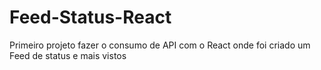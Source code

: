 # Feed-Status-React
 Primeiro projeto fazer o consumo de API com o React onde foi criado um Feed de status e  mais vistos
